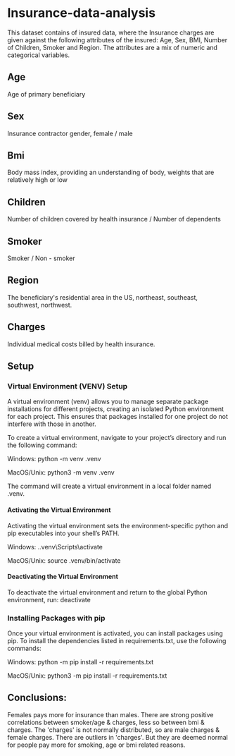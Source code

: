 # Insurance-data-analysis

This dataset contains of insured data, where the Insurance charges are given against the following attributes of the insured: Age, Sex, BMI, Number of Children, Smoker and Region. The attributes are a mix of numeric and categorical variables.


## Age
 Age of primary beneficiary

## Sex 
Insurance contractor gender, female / male

## Bmi
Body mass index, providing an understanding of body, weights that are relatively high or low

## Children
Number of children covered by health insurance / Number of dependents

## Smoker
Smoker / Non - smoker

## Region
The beneficiary's residential area in the US, northeast, southeast, southwest, northwest.

## Charges
Individual medical costs billed by health insurance.

## Setup

### Virtual Environment (VENV) Setup
A virtual environment (venv) allows you to manage separate package installations for different projects, creating an isolated Python environment for each project. This ensures that packages installed for one project do not interfere with those in another.

To create a virtual environment, navigate to your project’s directory and run the following command:

Windows: python -m venv .venv

MacOS/Unix: python3 -m venv .venv

The command will create a virtual environment in a local folder named .venv.

#### Activating the Virtual Environment
Activating the virtual environment sets the environment-specific python and pip executables into your shell’s PATH.

Windows: .\.venv\Scripts\activate

MacOS/Unix: source .venv/bin/activate

#### Deactivating the Virtual Environment
To deactivate the virtual environment and return to the global Python environment, run: deactivate

### Installing Packages with pip
Once your virtual environment is activated, you can install packages using pip. To install the dependencies listed in requirements.txt, use the following commands:

Windows: python -m pip install -r requirements.txt

MacOS/Unix: python3 -m pip install -r requirements.txt


## Conclusions:

 Females pays more for insurance than males. 
 There are strong positive correlations between smoker/age & charges, less so between bmi & charges.
 The 'charges' is not normally distributed, so are male charges & female charges.
 There are outliers in 'charges'. But they are deemed normal for people pay more for smoking, age or bmi related reasons.
